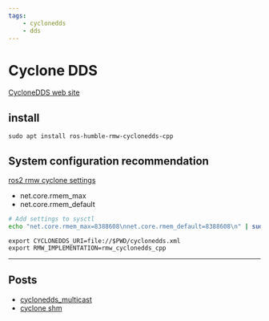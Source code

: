```yaml
---
tags:
    - cyclonedds
    - dds
---
```



# Cyclone DDS
[CycloneDDS web site](https://cyclonedds.io/)

## install

```
sudo apt install ros-humble-rmw-cyclonedds-cpp
```

## System configuration recommendation
[ros2 rmw cyclone settings](https://github.com/ros2/rmw_cyclonedds?tab=readme-ov-file#performance-recommendations)

- net.core.rmem_max
- net.core.rmem_default

```bash
# Add settings to sysctl 
echo "net.core.rmem_max=8388608\nnet.core.rmem_default=8388608\n" | sudo tee /etc/sysctl.d/60-cyclonedds.conf
```

```
export CYCLONEDDS_URI=file://$PWD/cyclonedds.xml
export RMW_IMPLEMENTATION=rmw_cyclonedds_cpp
```

---

## Posts

- [cyclonedds_multicast](cyclonedds_multicast.md)
- [cyclone shm](cyclinedds_shm.md)
